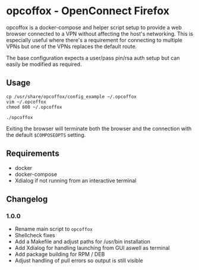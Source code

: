 # opcoffox - OpenConnect Firefox

opcoffox is a docker-compose and helper script setup to provide a web browser
connected to a VPN without affecting the host's networking. This is especially
useful where there's a requirement for connecting to multiple VPNs but one of
the VPNs replaces the default route.

The base configuration expects a user/pass pin/rsa auth setup but can easily be
modified as required.

## Usage

```
cp /usr/share/opcoffox/config_example ~/.opcoffox
vim ~/.opcoffox
chmod 600 ~/.opcoffox

./opcoffox
```

Exiting the browser will terminate both the browser and the connection with the
default `$COMPOSEOPTS` setting.

## Requirements

* docker
* docker-compose
* Xdialog if not running from an interactive terminal

## Changelog

### 1.0.0

* Rename main script to `opcoffox`
* Shellcheck fixes
* Add a Makefile and adjust paths for /usr/bin installation
* Add Xdialog for handling launching from GUI aswell as terminal
* Add package building for RPM / DEB
* Adjust handling of pull errors so output is still visible
